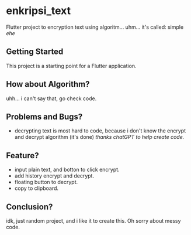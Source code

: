 # enkripsi_text

Flutter project to encryption text using algoritm... uhm... it's called: simple *ehe*

## Getting Started

This project is a starting point for a Flutter application.

## How about Algorithm?
uhh... i can't say that, go check code.

## Problems and Bugs?
- decrypting text is most hard to code, because i don't know the encrypt and decrypt algorithm (it's done) *thanks chatGPT to help create code.*

## Feature?
- input plain text, and botton to click encrypt.
- add history encrypt and decrypt.
- floating button to decrypt.
- copy to clipboard.

## Conclusion?
idk, just random project, and i like it to create this. Oh sorry about messy code.
